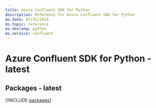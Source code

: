 ```yaml
---
title: Azure Confluent SDK for Python
description: Reference for Azure Confluent SDK for Python
ms.date: 07/31/2024
ms.topic: reference
ms.devlang: python
ms.service: confluent
---
```

# Azure Confluent SDK for Python - latest
## Packages - latest
[!INCLUDE [packages](confluent-index.md)]